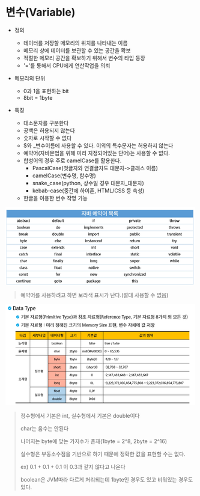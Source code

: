 # 변수(Variable)

- 정의
  - 데이터를 저장할 메모리의 위치를 나타내는 이름
  - 메모리 상에 데이터를 보관할 수 있는 공간을 확보
  - 적절한 메모리 공간을 확보하기 위해서 변수의 타입 등장
  - '='를 통해서 CPU에게 연산작업을 의뢰
- 메모리의 단위
  - 0과 1을 표현하는 bit
  - 8bit = 1byte

- 특징
  - 대소문자를 구분한다
  - 공백은 허용되지 않는다
  - 숫자로 시작할 수 없다
  - $와 _변수이름에 사용할 수 있다. 이외의 특수문자는 허용하지 않는다
  - 예약어(자바문법을 위해 미리 지정되어있는 단어)는 사용할 수 없다.
  - 합성어의 경우 주로 camelCase를 활용한다.
    - PascalCase(첫글자와 연결글자도 대문자->클래스 이름)
    - camelCase(변수명, 함수명)
    - snake_case(python, 상수일 경우 대문자_대문자)
    - kebab-case(중간에 하이픈, HTML/CSS 등 속성)
  - 한글을 이용한 변수 작명 가능

![image-20221213184052303](assets/image-20221213184052303.png)

> 예약어를 사용하려고 하면 보라색 표시가 난다.(절대 사용할 수 없음)

![image-20221213200907266](assets/image-20221213200907266.png)

> 정수형에서 기본은 int, 실수형에서 기본은 double이다
>
> char는 음수는 안된다
>
> 나머지는 byte에 맞는 가지수가 존재(1byte = 2^8, 2byte = 2^16)
>
> 실수형은 부동소수점을 기반으로 하기 때문에 정확한 값을 표현할 수는 없다.
>
> ex) 0.1 + 0.1 + 0.1 이 0.3과 같지 않다고 나온다
>
> boolean은 JVM따라 다르게 처리되는데 1byte인 경우도 있고 비워있는 경우도 있다.